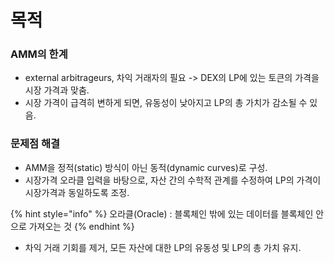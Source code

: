 # 목적

### AMM의 한계

* external arbitrageurs, 차익 거래자의 필요 -> DEX의 LP에 있는 토큰의 가격을 시장 가격과 맞춤.&#x20;
* 시장 가격이 급격히 변하게 되면, 유동성이 낮아지고 LP의 총 가치가 감소될 수 있음.&#x20;



### 문제점 해결&#x20;

* AMM을 정적(static) 방식이 아닌 동적(dynamic curves)로 구성.&#x20;
* 시장가격 오라클 입력을 바탕으로, 자산 간의 수학적 관계를 수정하여 LP의 가격이 시장가격과 동일하도록 조정.&#x20;

{% hint style="info" %}
오라클(Oracle) :  블록체인 밖에 있는 데이터를 블록체인 안으로 가져오는 것
{% endhint %}

* 차익 거래 기회를 제거, 모든 자산에 대한 LP의 유동성 및 LP의 총 가치 유지.&#x20;
